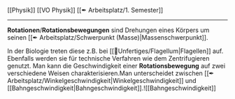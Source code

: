 [[Physik]] [[VO Physik]] [[✒ Arbeitsplatz/1. Semester]]

---

**Rotationen**/**Rotationsbewegungen** sind Drehungen eines Körpers um seinen [[✒ Arbeitsplatz/Schwerpunkt (Masse)|Massenschwerpunkt]].

In der Biologie treten diese z.B. bei [[📂Unfertiges/Flagellum|Flagellen]] auf. Ebenfalls werden sie für technische Verfahren wie dem Zentrifugieren genutzt.
Man kann die Geschwindigkeit einer **Rotationsbewegung** auf zwei verschiedene Weisen charakterisieren.Man unterscheidet zwischen [[✒ Arbeitsplatz/Winkelgeschwindigkeit|Winkelgeschwindigkeit]] und [[Bahngeschwindigkeit|Bahngeschwindigkeit]].![[Bahngeschwindigkeit]]